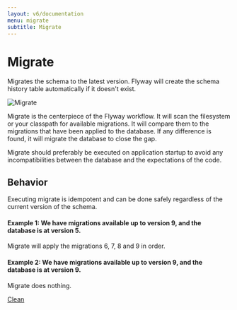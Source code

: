 ```yaml
---
layout: v6/documentation
menu: migrate
subtitle: Migrate
---
```

# Migrate

Migrates the schema to the latest version. Flyway will create the schema history table automatically if it doesn't exist.

![Migrate](/assets/balsamiq/command-migrate.png)

Migrate is the centerpiece of the Flyway workflow. It will scan the filesystem or your classpath for available migrations.
It will compare them to the migrations that have been applied to the database. If any difference is found, it will
migrate the database to close the gap.

Migrate should preferably be executed on application startup to avoid any incompatibilities between the database
    and the expectations of the code.

## Behavior

Executing migrate is idempotent and can be done safely regardless of the current version of the schema.

#### Example 1: We have migrations available up to version 9, and the database is at version 5.

Migrate will apply the migrations 6, 7, 8 and 9 in order.

#### Example 2: We have migrations available up to version 9, and the database is at version 9.

Migrate does nothing.

<p class="next-steps">
    <a class="btn btn-primary" href="/documentation/v6/command/clean">Clean <i class="fa fa-arrow-right"></i></a>
</p>